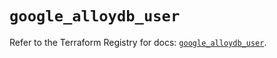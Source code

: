# `google_alloydb_user`

Refer to the Terraform Registry for docs: [`google_alloydb_user`](https://registry.terraform.io/providers/hashicorp/google/6.37.0/docs/resources/alloydb_user).
